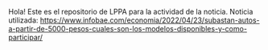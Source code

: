 Hola! Este es el repositorio de LPPA para la actividad de la noticia. 
Noticia utilizada: https://www.infobae.com/economia/2022/04/23/subastan-autos-a-partir-de-5000-pesos-cuales-son-los-modelos-disponibles-y-como-participar/